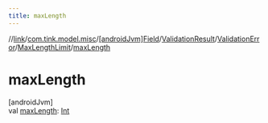 ```yaml
---
title: maxLength
---
```

//[link](../../../../../../index.html)/[com.tink.model.misc](../../../../index.html)/[[androidJvm]Field](../../../index.html)/[ValidationResult](../../index.html)/[ValidationError](../index.html)/[MaxLengthLimit](index.html)/[maxLength](max-length.html)



# maxLength



[androidJvm]\
val [maxLength](max-length.html): [Int](https://kotlinlang.org/api/latest/jvm/stdlib/kotlin/-int/index.html)




